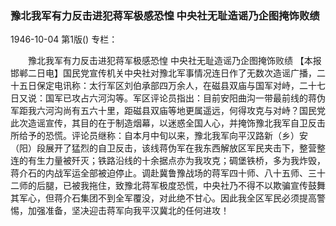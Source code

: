### 豫北我军有力反击进犯蒋军极感恐惶  中央社无耻造谣乃企图掩饰败绩

1946-10-04
第1版()
专栏：

　　豫北我军有力反击进犯蒋军极感恐惶
    中央社无耻造谣乃企图掩饰败绩
    【本报邯郸二日电】国民党宣传机关中央社对豫北军事情况连日作了无数次造谣广播，二十五日保定电讯称：太行军区刘伯承部四万余人，在磁县双庙与国军对峙，二十七日又说：国军已攻占六河沟等。军区评论员指出：目前安阳曲沟一带最前线的蒋伪军距我六河沟尚有五六十里，距磁县双庙等地更属遥远，何得攻克与对峙？国民党此次造谣宣传，其目的在于制造烟幕，以迷惑全国人心，并掩饰豫北我军自卫反击所给予的恐慌。评论员继称：自本月中旬以来，豫北我军向平汉路新（乡）安（阳）段展开了猛烈的自卫反击，该线蒋伪军在我东西解放区军民夹击下，整营整连的有生力量被歼灭；铁路沿线的十余据点亦为我攻克；碉堡铁桥，多为我炸毁，蒋介石的内战军运全部被迫停止。调赴冀鲁豫战场的蒋军四十师、八十五师、三十二师的后腿，已被我拖住，致豫北蒋军极度恐慌，中央社乃不得不以欺骗宣传鼓舞其军心，但蒋介石集团不到全军覆没，对此绝不甘心。因此我全区军民必须提高警惕，加强准备，坚决迎击蒋军向我平汉冀北的任何进攻！
